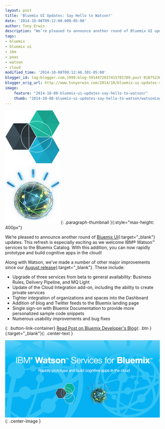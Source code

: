 ```yaml
---
layout: post
title: 'Bluemix UI Updates: Say Hello to Watson!'
date: '2014-10-08T09:12:00.000-05:00'
author: Tony Erwin
description: "We’re pleased to announce another round of Bluemix UI updates. This refresh is especially exciting as we welcome IBM® Watson™ services to allow you to rapidly prototype and build cognitive apps in the cloud! Other major enhancements: GA of three services, updated Cloud Integration add-on with ability to create private services, tighter integration of orgs and spaces, addition of blog and Twitter feeds, more personalized code snippets in docs, and numerous usability improvements and bug fixes."
tags:
- bluemix
- bluemix ui
- ibm
- paas
- watson
- cloud
modified_time: '2014-10-08T09:12:46.301-05:00'
blogger_id: tag:blogger.com,1999:blog-5914472037415701789.post-9107523616307972497
blogger_orig_url: http://www.tonyerwin.com/2014/10/bluemix-ui-updates-say-hello-to-watson.html
image:
    feature: "2014-10-08-bluemix-ui-updates-say-hello-to-watson/"
    thumb: "2014-10-08-bluemix-ui-updates-say-hello-to-watson/watsonLogo_thumb.png"
---
```


![Bluemix UI Updates: Bluemix &amp; Watson Logos](/images/2014-10-08-bluemix-ui-updates-say-hello-to-watson/twoLogos.png){: .paragraph-thumbnail }{:style="max-height: 400px"}

We’re pleased to announce another round of [Bluemix UI](https://www.bluemix.net){:target="_blank"} updates. This refresh is especially exciting as we welcome IBM® Watson™ services to the Bluemix Catalog. With this addition, you can now rapidly prototype and build cognitive apps in the cloud!

Along with Watson, we’ve made a number of other major improvements since our [August release](https://www.ibm.com/blogs/bluemix/2014/09/bluemix-ui-updates-august-2014/){:target="_blank"}. These include:

- Upgrade of three services from beta to general availability: Business Rules, Delivery Pipeline, and MQ Light
- Update of the Cloud Integration add-on, including the ability to create private services
- Tighter integration of organizations and spaces into the Dashboard
- Addition of blog and Twitter feeds to the Bluemix landing page
- Single sign-on with Bluemix Documentation to provide more personalized sample code snippets
- Numerous usability improvements and bug fixes

{: .button-link-container}
[Read Post on Bluemix Developer's Blog](https://www.ibm.com/blogs/bluemix/2014/10/bluemix-ui-updates-watson/){: .btn }{:target="_blank"}{: .center-text }

![Bluemix UI Updates: Watson Comes to Bluemix](/images/2014-10-08-bluemix-ui-updates-say-hello-to-watson/WatsonForBluemix2-to-1_880.png){: .center-image }


